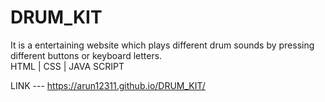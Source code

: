 # DRUM_KIT
It is a entertaining website which plays different drum sounds by pressing different buttons or keyboard letters.                 
HTML |  CSS  |  JAVA SCRIPT                                                           

LINK  --- https://arun12311.github.io/DRUM_KIT/
